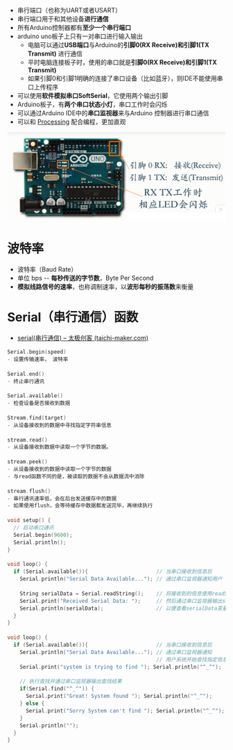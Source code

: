 - 串行端口（也称为UART或者USART）
- 串行端口用于和其他设备**进行通信**
- 所有Arduino控制器都有**至少一个串行端口**
- arduino uno板子上只有一对串口进行输入输出
	- 电脑可以通过**USB端口**与Arduino的**引脚0(RX Receive)和引脚1(TX Transmit)** 进行通信
	- 平时电脑连接板子时，使用的串口就是**引脚0(RX Receive)和引脚1(TX Transmit)**
	- 如果引脚0和引脚1明确的连接了串口设备（比如蓝牙），则IDE不能使用串口上传程序
- 可以使用**软件模拟串口SoftSerial**，它使用两个输出引脚
- Arduino板子，有**两个串口状态小灯**，串口工作时会闪烁
- 可以通过Arduino IDE中的**串口监视器**来与Arduino 控制器进行串口通信
- 可以和 [Processing](../Processing/Processing.md) 配合编程，更加直观

![](../photo/Pasted%20image%2020221125165226.png)
# 波特率
- 波特率（Baud Rate）
- 单位 bps -- **每秒传送的字节数**，Byte Per Second
- **模拟线路信号的速率**，也称调制速率，以**波形每秒的振荡数**来衡量

# Serial（串行通信）函数
- [serial(串行通信) – 太极创客 (taichi-maker.com)](http://www.taichi-maker.com/homepage/reference-index/arduino-code-reference/serial/)
```c
Serial.begin(speed)
- 设置传输速率， 波特率

Serial.end()
- 终止串行通讯

Serial.available()
- 检查设备是否接收到数据

Stream.find(target)
- 从设备接收到的数据中寻找指定字符串信息

stream.read()
- 从设备接收到数据中读取一个字节的数据。

stream.peek()
- 从设备接收到的数据中读取一个字节的数据
- 与read函数不同的是，被读取的数据不会从数据流中消除

stream.flush()
- 串行通讯速率低，会在后台发送缓存中的数据
- 如果使用flush，会等待缓存中数据都发送完毕，再继续执行

void setup() {
  // 启动串口通讯
  Serial.begin(9600); 
  Serial.println();
}
 
void loop() {
  if (Serial.available()){                      // 当串口接收到信息后
    Serial.println("Serial Data Available..."); // 通过串口监视器通知用户
    
    String serialData = Serial.readString();    // 将接收到的信息使用readString()存储于serialData变量
    Serial.print("Received Serial Data: ");     // 然后通过串口监视器输出serialData变量内容
    Serial.println(serialData);                 // 以便查看serialData变量的信息
  }
}

void loop() { 
  if (Serial.available()){                      // 当串口接收到信息后
    Serial.println("Serial Data Available..."); // 通过串口监视器通知
                                                // 用户系统开始查找指定信息
    Serial.print("system is trying to find "); Serial.println("^_^"); 
 
    // 执行查找并通过串口监视器输出查找结果
    if(Serial.find("^_^")) {
      Serial.print("Great! System found "); Serial.println("^_^"); 
    } else {
      Serial.print("Sorry System can't find "); Serial.println("^_^"); 
    }  
    Serial.println("");
  }
}
```